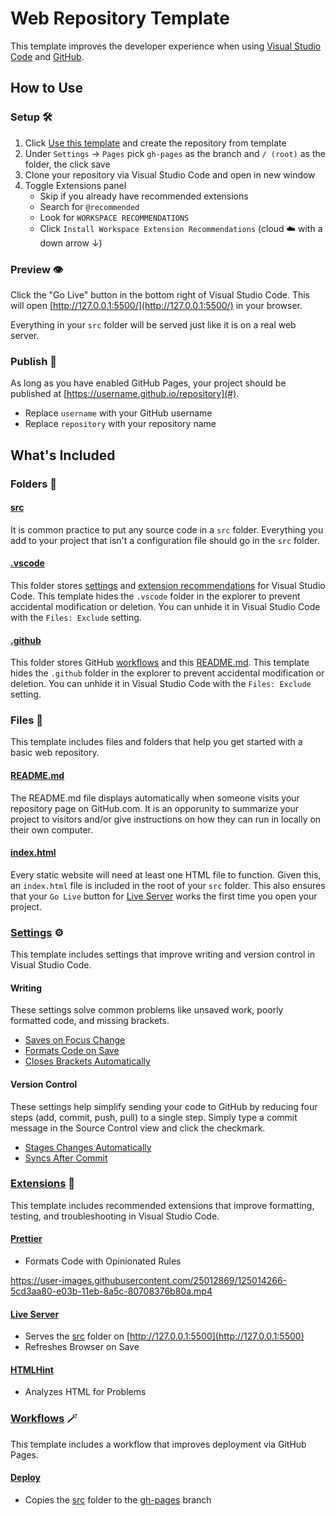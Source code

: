 # Web Repository Template

This template improves the developer experience when using [Visual Studio Code](https://code.visualstudio.com/) and [GitHub](https://github.com).

## How to Use

### Setup 🛠

1. Click [Use this template](https://github.com/ansipes/mejo-web-template) and create the repository from template
2. Under `Settings` -> `Pages` pick `gh-pages` as the branch and `/ (root)` as the folder, the click save
3. Clone your repository via Visual Studio Code and open in new window
4. Toggle Extensions panel
   - Skip if you already have recommended extensions
   - Search for `@recommended`
   - Look for `WORKSPACE RECOMMENDATIONS`
   - Click `Install Workspace Extension Recommendations` (cloud ☁️ with a down arrow ↓)

### Preview 👁

Click the "Go Live" button in the bottom right of Visual Studio Code. This will open [http://127.0.0.1:5500/](http://127.0.0.1:5500/) in your browser.

Everything in your `src` folder will be served just like it is on a real web server.

### Publish 🚀

As long as you have enabled GitHub Pages, your project should be published at [https://username.github.io/repository](#).

- Replace `username` with your GitHub username
- Replace `repository` with your repository name

## What's Included

### Folders 📁

#### [src](../../src)

It is common practice to put any source code in a `src` folder. Everything you add to your project that isn't a configuration file should go in the `src` folder.

#### [.vscode](../../.vscode)

This folder stores [settings](../../.vscode/settings.json) and [extension recommendations](../../.vscode/extensions.json) for Visual Studio Code. This template hides the `.vscode` folder in the explorer to prevent accidental modification or deletion. You can unhide it in Visual Studio Code with the `Files: Exclude` setting.

#### [.github](../../.github)

This folder stores GitHub [workflows](../../.github/workflows) and this [README.md](./). This template hides the `.github` folder in the explorer to prevent accidental modification or deletion. You can unhide it in Visual Studio Code with the `Files: Exclude` setting.

### Files 📄

This template includes files and folders that help you get started with a basic web repository.

#### [README.md](../../README.md)

The README.md file displays automatically when someone visits your repository page on GitHub.com. It is an opporunity to summarize your project to visitors and/or give instructions on how they can run in locally on their own computer.

#### [index.html](../../src/index.html)

Every static website will need at least one HTML file to function. Given this, an `index.html` file is included in the root of your `src` folder. This also ensures that your `Go Live` button for [Live Server](#Live-Server) works the first time you open your project.

### [Settings](../../.vscode/extensions.json) ⚙️

This template includes settings that improve writing and version control in Visual Studio Code.

#### Writing

These settings solve common problems like unsaved work, poorly formatted code, and missing brackets.

- [Saves on Focus Change](https://github.com/ansipes/mejo-web-template/blob/812550fd1d1b7951cac2ded8ef2e9589e1ffe6b0/.vscode/settings.json#L2)
- [Formats Code on Save](https://github.com/ansipes/mejo-web-template/blob/812550fd1d1b7951cac2ded8ef2e9589e1ffe6b0/.vscode/settings.json#L3)
- [Closes Brackets Automatically](https://github.com/ansipes/mejo-web-template/blob/812550fd1d1b7951cac2ded8ef2e9589e1ffe6b0/.vscode/settings.json#L10)

#### Version Control

These settings help simplify sending your code to GitHub by reducing four steps (add, commit, push, pull) to a single step. Simply type a commit message in the Source Control view and click the checkmark.

- [Stages Changes Automatically](https://github.com/ansipes/mejo-web-template/blob/812550fd1d1b7951cac2ded8ef2e9589e1ffe6b0/.vscode/settings.json#L16)
- [Syncs After Commit](https://github.com/ansipes/mejo-web-template/blob/812550fd1d1b7951cac2ded8ef2e9589e1ffe6b0/.vscode/settings.json#L17)

### [Extensions](../../.vscode/extensions.json) 🔌

This template includes recommended extensions that improve formatting, testing, and troubleshooting in Visual Studio Code.

#### [Prettier](https://marketplace.visualstudio.com/items?itemName=esbenp.prettier-vscode)

- Formats Code with Opinionated Rules

https://user-images.githubusercontent.com/25012869/125014266-5cd3aa80-e03b-11eb-8a5c-80708376b80a.mp4

#### [Live Server](https://marketplace.visualstudio.com/items?itemName=ritwickdey.LiveServer)

- Serves the [src](../../src) folder on [http://127.0.0.1:5500](http://127.0.0.1:5500)
- Refreshes Browser on Save

#### [HTMLHint](https://marketplace.visualstudio.com/items?itemName=mkaufman.HTMLHint)

- Analyzes HTML for Problems

### [Workflows](../workflows) 🪄

This template includes a workflow that improves deployment via GitHub Pages.

#### [Deploy](../workflows/main.yml)

- Copies the [src](../../src) folder to the [gh-pages](../../../../tree/gh-pages) branch
